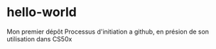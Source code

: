 # hello-world
Mon premier dépôt
Processus d'initiation a github, en présion de son utilisation dans CS50x
